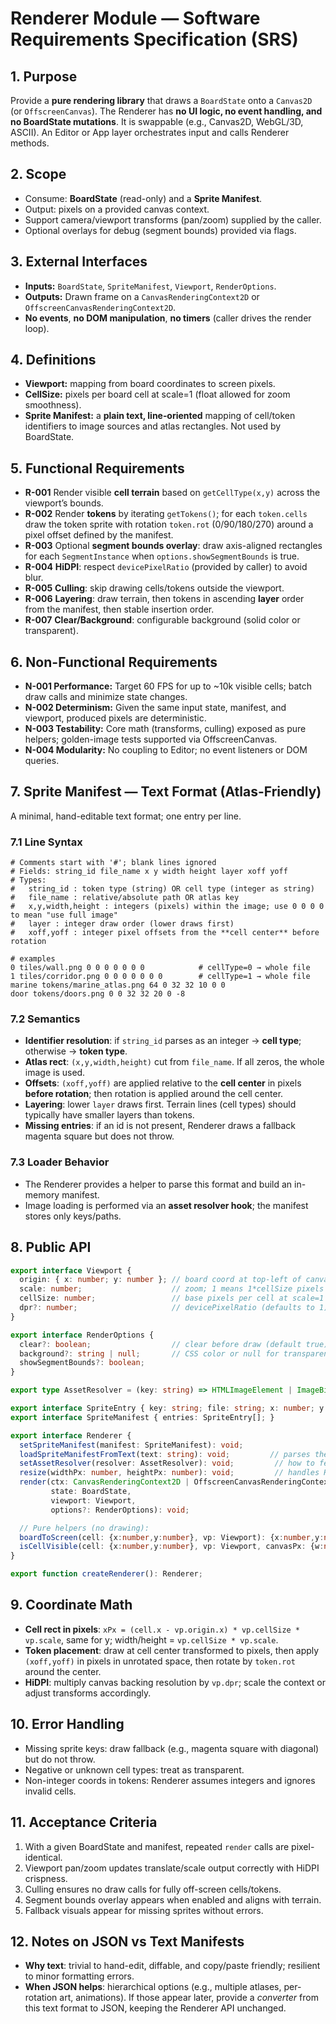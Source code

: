 # Renderer Module — Software Requirements Specification (SRS)

## 1. Purpose

Provide a **pure rendering library** that draws a `BoardState` onto a `Canvas2D` (or `OffscreenCanvas`). The Renderer has **no UI logic, no event handling, and no BoardState mutations**. It is swappable (e.g., Canvas2D, WebGL/3D, ASCII). An Editor or App layer orchestrates input and calls Renderer methods.

## 2. Scope

* Consume: **BoardState** (read-only) and a **Sprite Manifest**.
* Output: pixels on a provided canvas context.
* Support camera/viewport transforms (pan/zoom) supplied by the caller.
* Optional overlays for debug (segment bounds) provided via flags.

## 3. External Interfaces

* **Inputs:** `BoardState`, `SpriteManifest`, `Viewport`, `RenderOptions`.
* **Outputs:** Drawn frame on a `CanvasRenderingContext2D` or `OffscreenCanvasRenderingContext2D`.
* **No events**, **no DOM manipulation**, **no timers** (caller drives the render loop).

## 4. Definitions

* **Viewport:** mapping from board coordinates to screen pixels.
* **CellSize:** pixels per board cell at scale=1 (float allowed for zoom smoothness).
* **Sprite Manifest:** a **plain text, line‑oriented** mapping of cell/token identifiers to image sources and atlas rectangles. Not used by BoardState.

## 5. Functional Requirements

* **R-001** Render visible **cell terrain** based on `getCellType(x,y)` across the viewport’s bounds.
* **R-002** Render **tokens** by iterating `getTokens()`; for each `token.cells` draw the token sprite with rotation `token.rot` (0/90/180/270) around a pixel offset defined by the manifest.
* **R-003** Optional **segment bounds overlay**: draw axis-aligned rectangles for each `SegmentInstance` when `options.showSegmentBounds` is true.
* **R-004** **HiDPI**: respect `devicePixelRatio` (provided by caller) to avoid blur.
* **R-005** **Culling**: skip drawing cells/tokens outside the viewport.
* **R-006** **Layering**: draw terrain, then tokens in ascending **layer** order from the manifest, then stable insertion order.
* **R-007** **Clear/Background**: configurable background (solid color or transparent).

## 6. Non-Functional Requirements

* **N-001 Performance:** Target 60 FPS for up to \~10k visible cells; batch draw calls and minimize state changes.
* **N-002 Determinism:** Given the same input state, manifest, and viewport, produced pixels are deterministic.
* **N-003 Testability:** Core math (transforms, culling) exposed as pure helpers; golden-image tests supported via OffscreenCanvas.
* **N-004 Modularity:** No coupling to Editor; no event listeners or DOM queries.

## 7. Sprite Manifest — **Text Format (Atlas-Friendly)**

A minimal, hand-editable text format; one entry per line.

### 7.1 Line Syntax

```
# Comments start with '#'; blank lines ignored
# Fields: string_id file_name x y width height layer xoff yoff
# Types:
#   string_id : token type (string) OR cell type (integer as string)
#   file_name : relative/absolute path OR atlas key
#   x,y,width,height : integers (pixels) within the image; use 0 0 0 0 to mean "use full image"
#   layer : integer draw order (lower draws first)
#   xoff,yoff : integer pixel offsets from the **cell center** before rotation

# examples
0 tiles/wall.png 0 0 0 0 0 0 0            # cellType=0 → whole file
1 tiles/corridor.png 0 0 0 0 0 0 0        # cellType=1 → whole file
marine tokens/marine_atlas.png 64 0 32 32 10 0 0
door tokens/doors.png 0 0 32 32 20 0 -8
```

### 7.2 Semantics

* **Identifier resolution**: if `string_id` parses as an integer → **cell type**; otherwise → **token type**.
* **Atlas rect**: `(x,y,width,height)` cut from `file_name`. If all zeros, the whole image is used.
* **Offsets**: `(xoff,yoff)` are applied relative to the **cell center** in pixels **before rotation**; then rotation is applied around the cell center.
* **Layering**: lower `layer` draws first. Terrain lines (cell types) should typically have smaller layers than tokens.
* **Missing entries**: if an id is not present, Renderer draws a fallback magenta square but does not throw.

### 7.3 Loader Behavior

* The Renderer provides a helper to parse this format and build an in-memory manifest.
* Image loading is performed via an **asset resolver hook**; the manifest stores only keys/paths.

## 8. Public API

```ts
export interface Viewport {
  origin: { x: number; y: number }; // board coord at top-left of canvas
  scale: number;                    // zoom; 1 means 1*cellSize pixels per cell
  cellSize: number;                 // base pixels per cell at scale=1
  dpr?: number;                     // devicePixelRatio (defaults to 1)
}

export interface RenderOptions {
  clear?: boolean;                  // clear before draw (default true)
  background?: string | null;       // CSS color or null for transparent
  showSegmentBounds?: boolean;
}

export type AssetResolver = (key: string) => HTMLImageElement | ImageBitmap | undefined;

export interface SpriteEntry { key: string; file: string; x: number; y: number; w: number; h: number; layer: number; xoff: number; yoff: number; }
export interface SpriteManifest { entries: SpriteEntry[]; }

export interface Renderer {
  setSpriteManifest(manifest: SpriteManifest): void;
  loadSpriteManifestFromText(text: string): void;         // parses the line format above
  setAssetResolver(resolver: AssetResolver): void;         // how to fetch images by key/URL
  resize(widthPx: number, heightPx: number): void;         // handles HiDPI backing store
  render(ctx: CanvasRenderingContext2D | OffscreenCanvasRenderingContext2D,
         state: BoardState,
         viewport: Viewport,
         options?: RenderOptions): void;

  // Pure helpers (no drawing):
  boardToScreen(cell: {x:number,y:number}, vp: Viewport): {x:number,y:number,width:number,height:number};
  isCellVisible(cell: {x:number,y:number}, vp: Viewport, canvasPx: {w:number,h:number}): boolean;
}

export function createRenderer(): Renderer;
```

## 9. Coordinate Math

* **Cell rect in pixels**: `xPx = (cell.x - vp.origin.x) * vp.cellSize * vp.scale`, same for y; width/height = `vp.cellSize * vp.scale`.
* **Token placement**: draw at cell center transformed to pixels, then apply `(xoff,yoff)` in pixels in unrotated space, then rotate by `token.rot` around the center.
* **HiDPI**: multiply canvas backing resolution by `vp.dpr`; scale the context or adjust transforms accordingly.

## 10. Error Handling

* Missing sprite keys: draw fallback (e.g., magenta square with diagonal) but do not throw.
* Negative or unknown cell types: treat as transparent.
* Non-integer coords in tokens: Renderer assumes integers and ignores invalid cells.

## 11. Acceptance Criteria

1. With a given BoardState and manifest, repeated `render` calls are pixel-identical.
2. Viewport pan/zoom updates translate/scale output correctly with HiDPI crispness.
3. Culling ensures no draw calls for fully off-screen cells/tokens.
4. Segment bounds overlay appears when enabled and aligns with terrain.
5. Fallback visuals appear for missing sprites without errors.

## 12. Notes on JSON vs Text Manifests

* **Why text**: trivial to hand-edit, diffable, and copy/paste friendly; resilient to minor formatting errors.
* **When JSON helps**: hierarchical options (e.g., multiple atlases, per-rotation art, animations). If those appear later, provide a *converter* from this text format to JSON, keeping the Renderer API unchanged.
